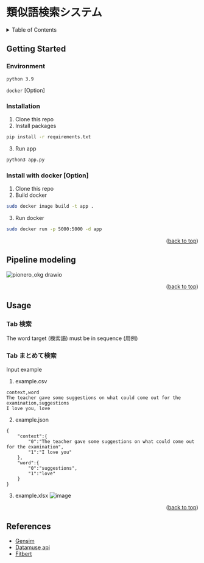 # 類似語検索システム
<div id="top"></div>

<!-- TABLE OF CONTENTS -->
<details>
  <summary>Table of Contents</summary>
  <ol>
    <li>
      <a href="#getting-started">Getting Started</a>
      <ul>
        <li><a href="#environment">Environment</a></li>
        <li><a href="#installation">Installation</a></li>
        <li><a href="#install-with-docker-option">Install with docker [Option] </a></li>
      </ul>
    </li>
    <li><a href="#pipeline-modeling">Pipeline modeling</a></li>
    <li><a href="#usage">Usage</a>
        <ul>
          <li><a href="#tab-検索">Tab 検索</a></li>
          <li><a href="#tab-まとめて検索">Tab まとめて検索</a></li>
      </ul>
    </li>
    <li><a href="#references">References</a></li>
  </ol>
</details>

<!-- GETTING STARTED -->
## Getting Started

### Environment

`python 3.9`

`docker` [Option]

### Installation

1. Clone this repo
2. Install packages
```sh
pip install -r requirements.txt
   ```
3. Run app 
```sh
python3 app.py
   ```

### Install with docker [Option] 

1. Clone this repo
2. Build docker 
```sh
sudo docker image build -t app .
   ```
3. Run docker 
```sh
sudo docker run -p 5000:5000 -d app
   ```


<p align="right">(<a href="#top">back to top</a>)</p>


## Pipeline modeling 

![pionero_okg drawio](https://user-images.githubusercontent.com/48614539/179895654-2ec69dd8-0059-43ff-9baf-b72401dce033.png)


<p align="right">(<a href="#top">back to top</a>)</p>


<!-- USAGE EXAMPLES -->
## Usage
### Tab 検索
The word target (検索語) must be in sequence (用例)

### Tab まとめて検索

Input example

1. example.csv
```
context,word
The teacher gave some suggestions on what could come out for the examination,suggestions
I love you, love
```

2. example.json
```
{
    "context":{
        "0":"The teacher gave some suggestions on what could come out for the examination",
        "1":"I love you"
    },
    "word":{
        "0":"suggestions",
        "1":"love"
    }
}
```

3. example.xlsx
![image](https://user-images.githubusercontent.com/48614539/179150089-9e3d8599-3285-4972-85e9-1b4a5b1e706d.png)

<p align="right">(<a href="#top">back to top</a>)</p>

## References

* [Gensim](https://radimrehurek.com/gensim/)
* [Datamuse api](https://www.datamuse.com/api/)
* [Fitbert](https://github.com/writerai/fitbert)

